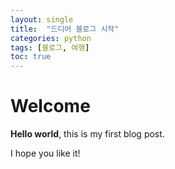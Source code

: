 ```yaml
---
layout: single
title:  "드디어 블로그 시작"
categories: python
tags: [블로그, 여행]
toc: true
---
```


# Welcome

**Hello world**, this is my first blog post.

I hope you like it!
